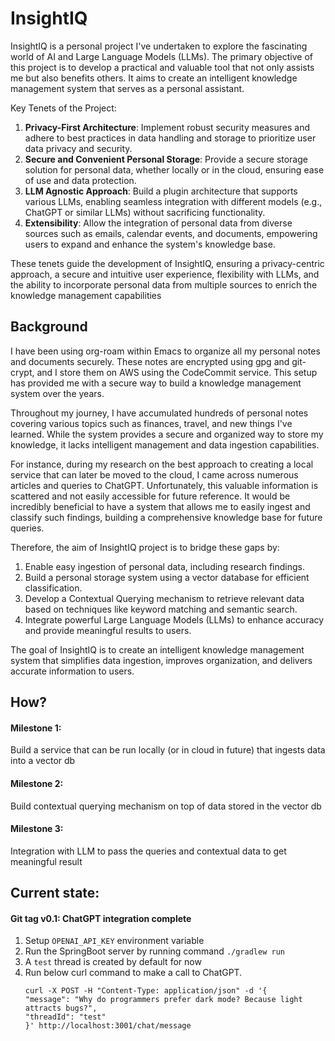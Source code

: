# InsightIQ

InsightIQ is a personal project I've undertaken to explore the fascinating world of AI and Large Language Models (LLMs). The primary objective of this project is to develop a practical and valuable tool that not only assists me but also benefits others. It aims to create an intelligent knowledge management system that serves as a personal assistant.

Key Tenets of the Project:

1. **Privacy-First Architecture**: Implement robust security measures and adhere to best practices in data handling
and storage to prioritize user data privacy and security.
2. **Secure and Convenient Personal Storage**: Provide a secure storage solution for personal data, whether locally or in the cloud, ensuring ease of use and data protection.
3. **LLM Agnostic Approach**: Build a plugin architecture that supports various LLMs, enabling seamless integration with different models (e.g., ChatGPT or similar LLMs) without sacrificing functionality.
4. **Extensibility**: Allow the integration of personal data from diverse sources such as emails, calendar events, and documents, empowering users to expand and enhance the system's knowledge base.

These tenets guide the development of InsightIQ, ensuring a privacy-centric approach, a secure and intuitive user
experience, flexibility with LLMs, and the ability to incorporate personal data from multiple sources to enrich the
knowledge management capabilities

## Background

I have been using org-roam within Emacs to organize all my personal notes and documents securely. These notes are encrypted using gpg and git-crypt, and I store them on AWS using the CodeCommit service. This setup has provided me with a secure way to build a knowledge management system over the years.

Throughout my journey, I have accumulated hundreds of personal notes covering various topics such as finances, travel, and new things I've learned. While the system provides a secure and organized way to store my knowledge, it lacks intelligent management and data ingestion capabilities.

For instance, during my research on the best approach to creating a local service that can later be moved to the cloud, I came across numerous articles and queries to ChatGPT. Unfortunately, this valuable information is scattered and not easily accessible for future reference. It would be incredibly beneficial to have a system that allows me to easily ingest and classify such findings, building a comprehensive knowledge base for future queries.

Therefore, the aim of InsightIQ project is to bridge these gaps by:

1.    Enable easy ingestion of personal data, including research findings.
2.    Build a personal storage system using a vector database for efficient classification.
3.    Develop a Contextual Querying mechanism to retrieve relevant data based on techniques like keyword matching and semantic search.
4.    Integrate powerful Large Language Models (LLMs) to enhance accuracy and provide meaningful results to users.

The goal of InsightIQ is to create an intelligent knowledge management system that simplifies data ingestion, improves organization, and delivers accurate information to users.


## How?
#### Milestone 1:
Build a service that can be run locally (or in cloud in future) that ingests data into a vector db
#### Milestone 2: 
Build contextual querying mechanism on top of data stored in the vector db
#### Milestone 3:
Integration with LLM to pass the queries and contextual data to get meaningful result


## Current state:
#### Git tag v0.1: ChatGPT integration complete
1. Setup `OPENAI_API_KEY` environment variable 
2. Run the SpringBoot server by running command `./gradlew run`
3. A `test` thread is created by default for now
4. Run below curl command to make a call to ChatGPT.
    ```shell
    curl -X POST -H "Content-Type: application/json" -d '{
    "message": "Why do programmers prefer dark mode? Because light attracts bugs?",
    "threadId": "test"
    }' http://localhost:3001/chat/message
   ```
